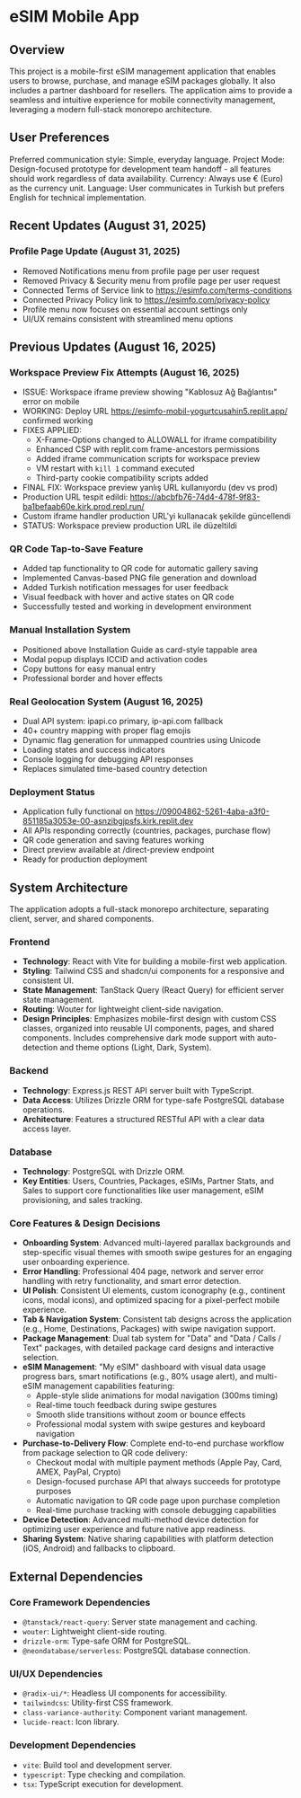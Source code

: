 # eSIM Mobile App

## Overview

This project is a mobile-first eSIM management application that enables users to browse, purchase, and manage eSIM packages globally. It also includes a partner dashboard for resellers. The application aims to provide a seamless and intuitive experience for mobile connectivity management, leveraging a modern full-stack monorepo architecture.

## User Preferences

Preferred communication style: Simple, everyday language.
Project Mode: Design-focused prototype for development team handoff - all features should work regardless of data availability.
Currency: Always use € (Euro) as the currency unit.
Language: User communicates in Turkish but prefers English for technical implementation.

## Recent Updates (August 31, 2025)

### Profile Page Update (August 31, 2025)
- Removed Notifications menu from profile page per user request
- Removed Privacy & Security menu from profile page per user request
- Connected Terms of Service link to https://esimfo.com/terms-conditions
- Connected Privacy Policy link to https://esimfo.com/privacy-policy
- Profile menu now focuses on essential account settings only
- UI/UX remains consistent with streamlined menu options

## Previous Updates (August 16, 2025)

### Workspace Preview Fix Attempts (August 16, 2025)
- ISSUE: Workspace iframe preview showing "Kablosuz Ağ Bağlantısı" error on mobile
- WORKING: Deploy URL https://esimfo-mobil-yogurtcusahin5.replit.app/ confirmed working
- FIXES APPLIED: 
  - X-Frame-Options changed to ALLOWALL for iframe compatibility
  - Enhanced CSP with replit.com frame-ancestors permissions  
  - Added iframe communication scripts for workspace preview
  - VM restart with `kill 1` command executed
  - Third-party cookie compatibility scripts added
- FINAL FIX: Workspace preview yanlış URL kullanıyordu (dev vs prod)
- Production URL tespit edildi: https://abcbfb76-74d4-478f-9f83-ba1befaab60e.kirk.prod.repl.run/
- Custom iframe handler production URL'yi kullanacak şekilde güncellendi
- STATUS: Workspace preview production URL ile düzeltildi

### QR Code Tap-to-Save Feature  
- Added tap functionality to QR code for automatic gallery saving
- Implemented Canvas-based PNG file generation and download
- Added Turkish notification messages for user feedback
- Visual feedback with hover and active states on QR code
- Successfully tested and working in development environment

### Manual Installation System
- Positioned above Installation Guide as card-style tappable area
- Modal popup displays ICCID and activation codes
- Copy buttons for easy manual entry
- Professional border and hover effects

### Real Geolocation System (August 16, 2025)
- Dual API system: ipapi.co primary, ip-api.com fallback
- 40+ country mapping with proper flag emojis
- Dynamic flag generation for unmapped countries using Unicode
- Loading states and success indicators
- Console logging for debugging API responses
- Replaces simulated time-based country detection

### Deployment Status
- Application fully functional on https://09004862-5261-4aba-a3f0-851185a3053e-00-asnzibgjpsfs.kirk.replit.dev
- All APIs responding correctly (countries, packages, purchase flow)
- QR code generation and saving features working
- Direct preview available at /direct-preview endpoint
- Ready for production deployment

## System Architecture

The application adopts a full-stack monorepo architecture, separating client, server, and shared components.

### Frontend
- **Technology**: React with Vite for building a mobile-first web application.
- **Styling**: Tailwind CSS and shadcn/ui components for a responsive and consistent UI.
- **State Management**: TanStack Query (React Query) for efficient server state management.
- **Routing**: Wouter for lightweight client-side navigation.
- **Design Principles**: Emphasizes mobile-first design with custom CSS classes, organized into reusable UI components, pages, and shared components. Includes comprehensive dark mode support with auto-detection and theme options (Light, Dark, System).

### Backend
- **Technology**: Express.js REST API server built with TypeScript.
- **Data Access**: Utilizes Drizzle ORM for type-safe PostgreSQL database operations.
- **Architecture**: Features a structured RESTful API with a clear data access layer.

### Database
- **Technology**: PostgreSQL with Drizzle ORM.
- **Key Entities**: Users, Countries, Packages, eSIMs, Partner Stats, and Sales to support core functionalities like user management, eSIM provisioning, and sales tracking.

### Core Features & Design Decisions
- **Onboarding System**: Advanced multi-layered parallax backgrounds and step-specific visual themes with smooth swipe gestures for an engaging user onboarding experience.
- **Error Handling**: Professional 404 page, network and server error handling with retry functionality, and smart error detection.
- **UI Polish**: Consistent UI elements, custom iconography (e.g., continent icons, modal icons), and optimized spacing for a pixel-perfect mobile experience.
- **Tab & Navigation System**: Consistent tab designs across the application (e.g., Home, Destinations, Packages) with swipe navigation support.
- **Package Management**: Dual tab system for "Data" and "Data / Calls / Text" packages, with detailed package card designs and interactive selection.
- **eSIM Management**: "My eSIM" dashboard with visual data usage progress bars, smart notifications (e.g., 80% usage alert), and multi-eSIM management capabilities featuring:
  - Apple-style slide animations for modal navigation (300ms timing)
  - Real-time touch feedback during swipe gestures  
  - Smooth slide transitions without zoom or bounce effects
  - Professional modal system with swipe gestures and keyboard navigation
- **Purchase-to-Delivery Flow**: Complete end-to-end purchase workflow from package selection to QR code delivery:
  - Checkout modal with multiple payment methods (Apple Pay, Card, AMEX, PayPal, Crypto)
  - Design-focused purchase API that always succeeds for prototype purposes
  - Automatic navigation to QR code page upon purchase completion
  - Real-time purchase tracking with console debugging capabilities
- **Device Detection**: Advanced multi-method device detection for optimizing user experience and future native app readiness.
- **Sharing System**: Native sharing capabilities with platform detection (iOS, Android) and fallbacks to clipboard.

## External Dependencies

### Core Framework Dependencies
- `@tanstack/react-query`: Server state management and caching.
- `wouter`: Lightweight client-side routing.
- `drizzle-orm`: Type-safe ORM for PostgreSQL.
- `@neondatabase/serverless`: PostgreSQL database connection.

### UI/UX Dependencies
- `@radix-ui/*`: Headless UI components for accessibility.
- `tailwindcss`: Utility-first CSS framework.
- `class-variance-authority`: Component variant management.
- `lucide-react`: Icon library.

### Development Dependencies
- `vite`: Build tool and development server.
- `typescript`: Type checking and compilation.
- `tsx`: TypeScript execution for development.